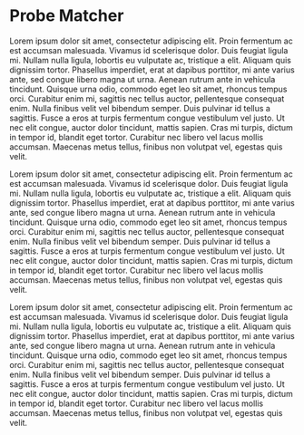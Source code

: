 # Probe Matcher

Lorem ipsum dolor sit amet, consectetur adipiscing elit. Proin fermentum ac est accumsan malesuada. Vivamus id scelerisque dolor. Duis feugiat ligula mi. Nullam nulla ligula, lobortis eu vulputate ac, tristique a elit. Aliquam quis dignissim tortor. Phasellus imperdiet, erat at dapibus porttitor, mi ante varius ante, sed congue libero magna ut urna. Aenean rutrum ante in vehicula tincidunt. Quisque urna odio, commodo eget leo sit amet, rhoncus tempus orci. Curabitur enim mi, sagittis nec tellus auctor, pellentesque consequat enim. Nulla finibus velit vel bibendum semper. Duis pulvinar id tellus a sagittis. Fusce a eros at turpis fermentum congue vestibulum vel justo. Ut nec elit congue, auctor dolor tincidunt, mattis sapien. Cras mi turpis, dictum in tempor id, blandit eget tortor. Curabitur nec libero vel lacus mollis accumsan. Maecenas metus tellus, finibus non volutpat vel, egestas quis velit.

Lorem ipsum dolor sit amet, consectetur adipiscing elit. Proin fermentum ac est accumsan malesuada. Vivamus id scelerisque dolor. Duis feugiat ligula mi. Nullam nulla ligula, lobortis eu vulputate ac, tristique a elit. Aliquam quis dignissim tortor. Phasellus imperdiet, erat at dapibus porttitor, mi ante varius ante, sed congue libero magna ut urna. Aenean rutrum ante in vehicula tincidunt. Quisque urna odio, commodo eget leo sit amet, rhoncus tempus orci. Curabitur enim mi, sagittis nec tellus auctor, pellentesque consequat enim. Nulla finibus velit vel bibendum semper. Duis pulvinar id tellus a sagittis. Fusce a eros at turpis fermentum congue vestibulum vel justo. Ut nec elit congue, auctor dolor tincidunt, mattis sapien. Cras mi turpis, dictum in tempor id, blandit eget tortor. Curabitur nec libero vel lacus mollis accumsan. Maecenas metus tellus, finibus non volutpat vel, egestas quis velit.

Lorem ipsum dolor sit amet, consectetur adipiscing elit. Proin fermentum ac est accumsan malesuada. Vivamus id scelerisque dolor. Duis feugiat ligula mi. Nullam nulla ligula, lobortis eu vulputate ac, tristique a elit. Aliquam quis dignissim tortor. Phasellus imperdiet, erat at dapibus porttitor, mi ante varius ante, sed congue libero magna ut urna. Aenean rutrum ante in vehicula tincidunt. Quisque urna odio, commodo eget leo sit amet, rhoncus tempus orci. Curabitur enim mi, sagittis nec tellus auctor, pellentesque consequat enim. Nulla finibus velit vel bibendum semper. Duis pulvinar id tellus a sagittis. Fusce a eros at turpis fermentum congue vestibulum vel justo. Ut nec elit congue, auctor dolor tincidunt, mattis sapien. Cras mi turpis, dictum in tempor id, blandit eget tortor. Curabitur nec libero vel lacus mollis accumsan. Maecenas metus tellus, finibus non volutpat vel, egestas quis velit.
